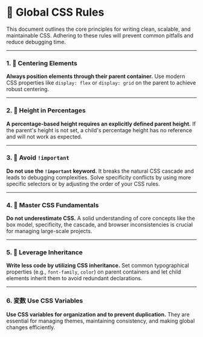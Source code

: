 # 📜 Global CSS Rules

This document outlines the core principles for writing clean, scalable, and maintainable CSS. Adhering to these rules will prevent common pitfalls and reduce debugging time.

---

### 1. 🎯 Centering Elements
**Always position elements through their parent container.** Use modern CSS properties like `display: flex` or `display: grid` on the parent to achieve robust centering.

---

### 2. 📏 Height in Percentages
**A percentage-based height requires an explicitly defined parent height.** If the parent's height is not set, a child's percentage height has no reference and will not work as expected.

---

### 3. 🚫 Avoid `!important`
**Do not use the `!important` keyword.** It breaks the natural CSS cascade and leads to debugging complexities. Solve specificity conflicts by using more specific selectors or by adjusting the order of your CSS rules.

---

### 4. 🧠 Master CSS Fundamentals
**Do not underestimate CSS.** A solid understanding of core concepts like the box model, specificity, the cascade, and browser inconsistencies is crucial for managing large-scale projects.

---

### 5. 🧬 Leverage Inheritance
**Write less code by utilizing CSS inheritance.** Set common typographical properties (e.g., `font-family`, `color`) on parent containers and let child elements inherit them to avoid redundant declarations.

---

### 6. 変数 Use CSS Variables
**Use CSS variables for organization and to prevent duplication.** They are essential for managing themes, maintaining consistency, and making global changes efficiently.